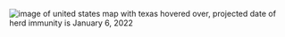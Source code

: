 ![image of united states map with texas hovered over, projected date of herd immunity is January 6, 2022](https://github.com/mucyildiz/StateHerdImmunityProjections/src/images/screenshot.png)
